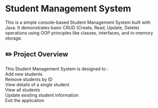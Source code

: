# Student Management System
This is a simple console-based Student Management System built with Java.
It demonstrates basic CRUD (Create, Read, Update, Delete) operations using OOP principles like classes, interfaces, and in-memory storage.

## ✏️ Project Overview
This Student Management System is designed to :  
 Add new students    
 Remove students by ID  
 View details of a single student   
 View all students   
 Update existing student information    
 Exit the application    
